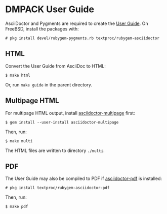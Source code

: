 # DMPACK User Guide

AsciiDoctor and Pygments are required to create the [User Guide](guide.adoc).
On FreeBSD, install the packages with:

```
# pkg install devel/rubygem-pygments.rb textproc/rubygem-asciidoctor
```

## HTML

Convert the User Guide from AsciiDoc to HTML:

```
$ make html
```

Or, run `make guide` in the parent directory.

## Multipage HTML

For multipage HTML output, install
[asciidoctor-multipage](https://github.com/owenh000/asciidoctor-multipage)
first:

```
$ gem install --user-install asciidoctor-multipage
```

Then, run:

```
$ make multi
```

The HTML files are written to directory `./multi`.

## PDF

The User Guide may also be compiled to PDF if
[asciidoctor-pdf](https://docs.asciidoctor.org/pdf-converter/latest/) is
installed:

```
# pkg install textproc/rubygem-asciidoctor-pdf
```

Then, run:

```
$ make pdf
```
